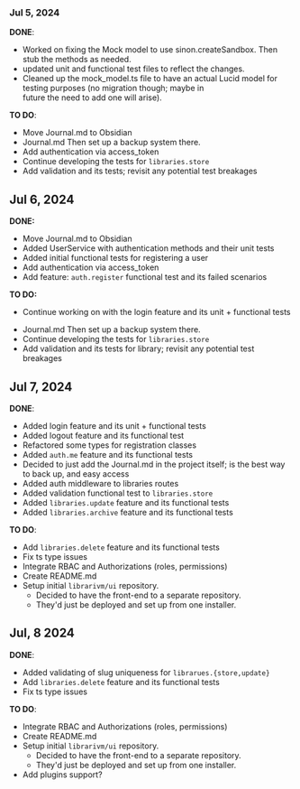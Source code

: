 ### Jul 5, 2024

**DONE**:

- Worked on fixing the Mock model to use sinon.createSandbox. Then stub the methods as needed.
- updated unit and functional test files to reflect the changes.
- Cleaned up the mock_model.ts file to have an actual Lucid model for testing purposes (no migration though; maybe in  
  future the need to add one will arise).

**TO DO**:

- Move Journal.md to Obsidian
- Journal.md Then set up a backup system there.
- Add authentication via access_token
- Continue developing the tests for `libraries.store`
- Add validation and its tests; revisit any potential test breakages

## Jul 6, 2024

**DONE:**

* Move Journal.md to Obsidian
* Added UserService with authentication methods and their unit tests
* Added initial functional tests for registering a user
* Add authentication via access_token
* Add feature: `auth.register` functional test and its failed scenarios

**TO DO:**

* Continue working on with the login feature and its unit + functional tests

- Journal.md Then set up a backup system there.
- Continue developing the tests for `libraries.store`
- Add validation and its tests for library; revisit any potential test breakages

## Jul 7, 2024

**DONE**:

* Added login feature and its unit + functional tests
* Added logout feature and its functional test
* Refactored some types for registration classes
* Added `auth.me` feature and its functional tests
* Decided to just add the Journal.md in the project itself; is the best way to back up, and easy access
* Added auth middleware to libraries routes
* Added validation functional test to `libraries.store`
* Added `libraries.update` feature and its functional tests
* Added `libraries.archive` feature and its functional tests

**TO DO**:

* Add `libraries.delete` feature and its functional tests
* Fix ts type issues
* Integrate RBAC and Authorizations (roles, permissions)
* Create README.md
* Setup initial `librarivm/ui` repository.
  * Decided to have the front-end to a separate repository.
  * They'd just be deployed and set up from one installer.

## Jul, 8 2024

**DONE**:

* Added validating of slug uniqueness for `librarues.{store,update}`
* Add `libraries.delete` feature and its functional tests
* Fix ts type issues

**TO DO**:

* Integrate RBAC and Authorizations (roles, permissions)
* Create README.md
* Setup initial `librarivm/ui` repository.
  * Decided to have the front-end to a separate repository.
  * They'd just be deployed and set up from one installer.
* Add plugins support?
